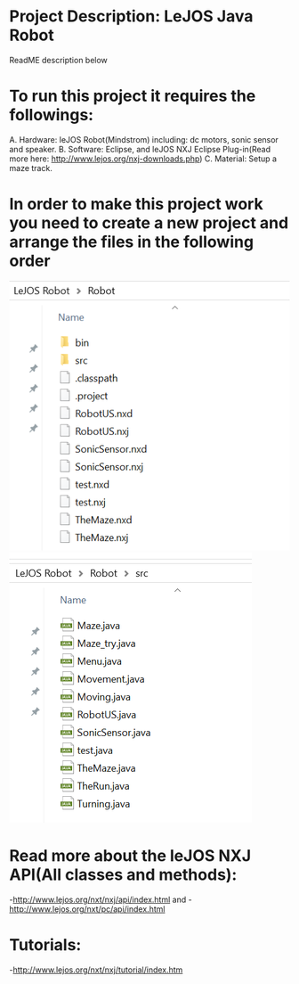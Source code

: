 # Project Description: LeJOS Java Robot
ReadME description below

# To run this project it requires the followings:
A. Hardware: leJOS Robot(Mindstrom) including: dc motors, sonic sensor and speaker.
B. Software: Eclipse, and leJOS NXJ Eclipse Plug-in(Read more here: http://www.lejos.org/nxj-downloads.php)
C. Material: Setup a maze track.

# In order to make this project work you need to create a new project and arrange the files in the following order
![alt text](https://github.com/claudiu04/leJOS-Java-Robot/blob/master/ProjectArchitecture1.PNG)
![alt text](https://github.com/claudiu04/leJOS-Java-Robot/blob/master/ProjectArchitecture2.PNG)

# Read more about the leJOS NXJ API(All classes and methods):
-http://www.lejos.org/nxt/nxj/api/index.html
and
-http://www.lejos.org/nxt/pc/api/index.html

# Tutorials:
-http://www.lejos.org/nxt/nxj/tutorial/index.htm

